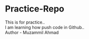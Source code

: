 # Practice-Repo
This is for practice..<br/>
I am learning how push code in Github..<br/>
Author - Muzammil Ahmad
